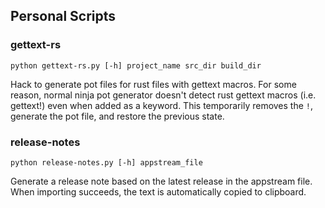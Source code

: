 ## Personal Scripts

### gettext-rs

```shell
python gettext-rs.py [-h] project_name src_dir build_dir
```

Hack to generate pot files for rust files with gettext macros. For some reason,
normal ninja pot generator doesn't detect rust gettext macros (i.e. gettext!) 
even when added as a keyword. This temporarily removes the `!`, generate the pot
file, and restore the previous state.

### release-notes

```shell
python release-notes.py [-h] appstream_file
```

Generate a release note based on the latest release in the appstream file. When
importing succeeds, the text is automatically copied to clipboard.
